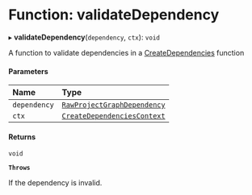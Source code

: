 # Function: validateDependency

▸ **validateDependency**(`dependency`, `ctx`): `void`

A function to validate dependencies in a [CreateDependencies](../../reference/core-api/devkit/documents/CreateDependencies) function

#### Parameters

| Name         | Type                                                                                               |
| :----------- | :------------------------------------------------------------------------------------------------- |
| `dependency` | [`RawProjectGraphDependency`](../../reference/core-api/devkit/documents/RawProjectGraphDependency) |
| `ctx`        | [`CreateDependenciesContext`](../../reference/core-api/devkit/documents/CreateDependenciesContext) |

#### Returns

`void`

**`Throws`**

If the dependency is invalid.

